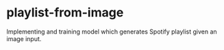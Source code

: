 # playlist-from-image
Implementing and training model which generates Spotify playlist given an image input.
